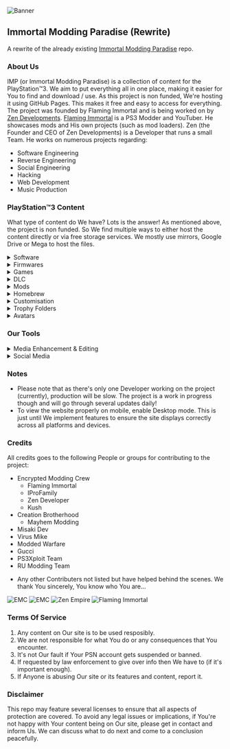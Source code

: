 ![Banner](https://github.com/user-attachments/assets/fef02ac4-5a88-4f4c-8cc1-cab6eb61c574)
## Immortal Modding Paradise (Rewrite)
A rewrite of the already existing [Immortal Modding Paradise](https://github.com/SinfulZen/IMP) repo.

### About Us
IMP (or Immortal Modding Paradise) is a collection of content for the PlayStation™3. We aim to put everything all in one place, making it easier for You to find and download / use. As this project is non funded, We're hosting it using GitHub Pages. This makes it free and easy to access for everything. The project was founded by Flaming Immortal and is being worked on by [Zen Developments](https://github.com/SinfulZen). [Flaming Immortal](https://www.youtube.com/@FlaMinG_IMmortALbackup) is a PS3 Modder and YouTuber. He showcases mods and His own projects (such as mod loaders). Zen (the Founder and CEO of Zen Developments) is a Developer that runs a small Team. He works on numerous projects regarding:
- Software Engineering
- Reverse Engineering
- Social Engineering
- Hacking
- Web Development
- Music Production
  
### PlayStation™3 Content
What type of content do We have? Lots is the answer! As mentioned above, the project is non funded. So We find multiple ways to either host the content directly or via free storage services. We mostly use mirrors, Google Drive or Mega to host the files.

<details>
<summary>Software</summary>
<br>
FTP, PKG, dumping, extracting tools, etc.
</details>
<details>
<summary>Firmwares</summary>
<br>
OFW, HFW & CFW variants.
</details>
<details>
<summary>Games</summary>
<br>
Call Of Duty, GTA, MineCraft & more.
</details>
<details>
<summary>DLC</summary>
<br>
DLC for the various games We have.
</details>
<details>
<summary>Mods</summary>
<br>
Mods for the various games We have.
</details>
<details>
<summary>Homebrew</summary>
<br>
Managers, Placeholders, Emulators, Mod Loaders, NoPSN & more.
</details>
<details>
<summary>Customisation</summary>
<br>
XMB Files, Modded Comments, Local Profile Pictures & more.
</details>
<details>
<summary>Trophy Folders</summary>
<br>
Various mixed, bronze, silver, gold & platinum folders.
</details>
<details>
<summary>Avatars</summary>
<br>
Mixed, Ghost, Japanese, Anime, Hacker & other packs.
</details>

### Our Tools
<details>
<summary>Media Enhancement & Editing</summary>
<br>
Various tools for image / video upscaling, audio editing and splitting, etc.
</details>
<details>
<summary>Social Media</summary>
<br>
Various tools for Instagram, Discord & more.
</details>
  
### Notes
- Please note that as there's only one Developer working on the project (currently), production will be slow. The project is a work in progress though and will go through several updates daily!
- To view the website properly on mobile, enable Desktop mode. This is just until We implement features to ensure the site displays correctly across all platforms and devices.

### Credits
All credits goes to the following People or groups for contributing to the project:
- Encrypted Modding Crew
  - Flaming Immortal
  - IProFamily
  - Zen Developer
  - Kush
- Creation Brotherhood
  - Mayhem Modding
- Misaki Dev
- Virus Mike
- Modded Warfare
- Gucci
- PS3Xploit Team
- RU Modding Team

+ Any other Contributers not listed but have helped behind the scenes. We thank You sincerely, You know who You are...
<a href="https://discord.gg/vbGdtfNQXT" style="text-decoration: none;">
  <img src="https://img.shields.io/badge/EMC-5865F2?style=for-the-badge&logo=discord&logoColor=white" alt="EMC">
</a>

<a href="https://discord.com/invite/qP7w8w8vHQ" style="text-decoration: none;">
  <img src="https://img.shields.io/badge/IMM-5865F2?style=for-the-badge&logo=discord&logoColor=white" alt="EMC">
</a>  

<a href="https://discord.gg/pYYaYpArv8" style="text-decoration: none;">
  <img src="https://img.shields.io/badge/Zen%20Empire%20-5865F2?style=for-the-badge&logo=discord&logoColor=white" alt="Zen Empire">
</a>  

<a href="https://www.youtube.com/@FlaMinG_IMmortALbackup" style="text-decoration: none;">
  <img src="https://img.shields.io/badge/Flaming%20Immortal-FF0000?style=for-the-badge&logo=youtube&logoColor=white" alt="Flaming Immortal">
</a>

### Terms Of Service
1. Any content on Our site is to be used resposibly.
2. We are not responsible for what You do or any consequences that You encounter.
3. It's not Our fault if Your PSN account gets suspended or banned.
4. If requested by law enforcement to give over info then We have to (if it's important enough).
5. If Anyone is abusing Our site or its features and content, report it.

### Disclaimer
This repo may feature several licenses to ensure that all aspects of protection are covered. To avoid any legal issues or implications, if You're not happy with Your content being on Our site, please get in contact and inform Us. We can discuss what to do next and come to a conclusion peacefully.
